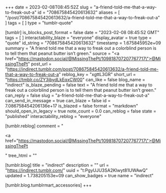 +++
date = 2023-02-08T08:45:52Z
slug = "a-friend-told-me-that-a-way-to-freak-out-a"
id = "708675845420613632"
aliases = [ "/post/708675845420613632/a-friend-told-me-that-a-way-to-freak-out-a" ]
tags = [ ]
type = "tumblr-quote"

[tumblr]
is_blocks_post_format = false
date = "2023-02-08 08:45:52 GMT"
tags = [ ]
interactability_blaze = "everyone"
display_avatar = true
type = "quote"
id_string = "708675845420613632"
timestamp = 1.675845952e+09
summary = "A friend told me that a way to freak out a colorblind person is to tell them that peanut butter isn’t green."
source = "<a href=\"https://mastodon.social/@MissingThePt/109818707207767717\">@MissingThePt</a>"
post_url = "https://indirect.tumblr.com/post/708675845420613632/a-friend-told-me-that-a-way-to-freak-out-a"
reblog_key = "xgttL3GR"
short_url = "https://tmblr.co/ZY3jbydLkEqxCW00"
can_like = false
blog_name = "indirect"
is_blaze_pending = false
text = "A friend told me that a way to freak out a colorblind person is to tell them that peanut butter isn’t green."
can_reply = false
slug = "a-friend-told-me-that-a-way-to-freak-out-a"
can_send_in_message = true
can_blaze = false
id = 7.086758454206136e+17
is_blazed = false
format = "markdown"
should_open_in_legacy = true
note_count = 0.0
can_reblog = false
state = "published"
interactability_reblog = "everyone"

[tumblr.reblog]
comment = "<p><a href=\"https://mastodon.social/@MissingThePt/109818707207767717\">@MissingThePt</a></p>"
tree_html = ""

[tumblr.blog]
title = "indirect"
description = ""
url = "https://indirect.tumblr.com/"
uuid = "t:PgyUJU3SA2Klwyt81UWAwQ"
updated = 1.738205153e+09
can_show_badges = true
name = "indirect"

[tumblr.blog.tumblrmart_accessories]
+++
